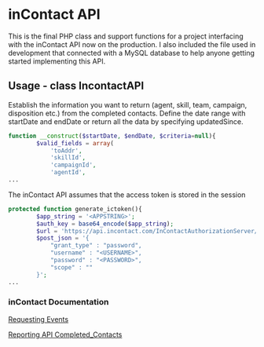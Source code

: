 # inContact API
This is the final PHP class and support functions for a project interfacing with the inContact API now on the production. I also included the file used in development that connected with a MySQL database to help anyone getting started implementing this API. 

## Usage - class IncontactAPI 
Establish the information you want to return (agent, skill, team, campaign, disposition etc.) from the completed contacts. Define the date range with startDate and endDate or return all the data by specifying updatedSince. 
```php
function __construct($startDate, $endDate, $criteria=null){
        $valid_fields = array(
            'toAddr',
            'skillId',
            'campaignId',
            'agentId',
...
```

The inContact API assumes that the access token is stored in the session
```php
protected function generate_ictoken(){
        $app_string = '<APPSTRING>';
        $auth_key = base64_encode($app_string);
        $url = 'https://api.incontact.com/InContactAuthorizationServer/Token';
        $post_json = '{
            "grant_type" : "password",
            "username" : "<USERNAME>",
            "password" : "<PASSWORD>",
            "scope" : ""
        }';
...
```


### inContact Documentation

[Requesting Events](https://developer.incontact.com/Documentation/RequestingEvents)

[Reporting API Completed_Contacts](https://developer.incontact.com/API/ReportingAPI#!/Reporting/Completed_Contact_Details)




